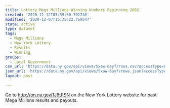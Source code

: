 ```yaml
---
title: Lottery Mega Millions Winning Numbers Beginning 2002
created: '2020-11-12T03:59:30.702738'
modified: '2020-12-07T16:35:22.769547'
state: active
type: dataset
tags:
  - Mega Millions
  - New York Lottery
  - Results
  - Winning
groups:
  - Local Government
csv_url: 'https://data.ny.gov/api/views/5xaw-6ayf/rows.csv?accessType=DOWNLOAD'
json_url: 'https://data.ny.gov/api/views/5xaw-6ayf/rows.json?accessType=DOWNLOAD'
layout: post

---
```

Go to http://on.ny.gov/1J8tPSN on the New York Lottery website for past Mega Millions results and payouts.
